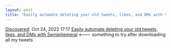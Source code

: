 ```yaml
---
layout: post
title: "Easily automate deleting your old tweets, likes, and DMs with Semiphemeral"
---
```

[Discovered](http://rolandtanglao.com/2020/07/29/p1-blogthis-checkvist-list-links-to-blog/): Oct 24, 2022 17:17 [Easily automate deleting your old tweets, likes, and DMs with Semiphemeral](https://micahflee.com/2020/09/semiphemeral-automate-deleting-your-old-tweets-likes-and-direct-messages/) <--- something to try after downloading all my tweets
